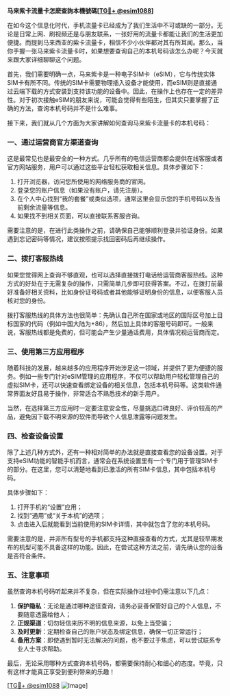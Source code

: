 **马来紫卡流量卡怎麽查詢本機號碼[[TG💪+ @esim1088](https://t.me/s/esim1088)]**

在如今这个信息化时代，手机流量卡已经成为了我们生活中不可或缺的一部分。无论是日常上网、刷视频还是与朋友联系，一张好用的流量卡都能让我们的生活更加便捷。而提到马来西亚的紫卡流量卡，相信不少小伙伴都对其有所耳闻。那么，当你手握一张马来紫卡流量卡时，如果想要查询自己的本机号码该怎么办呢？今天就来跟大家详细聊聊这个问题。

首先，我们需要明确一点，马来紫卡是一种电子SIM卡（eSIM），它与传统实体SIM卡有所不同。传统的SIM卡需要物理插入设备才能使用，而eSIM则是直接通过云端下载的方式安装到支持该功能的设备中。因此，在操作上也存在一定的差异性。对于初次接触eSIM的朋友来说，可能会觉得有些陌生，但其实只要掌握了正确的方法，查询本机号码并不是什么难事。

接下来，我们就从几个方面为大家讲解如何查询马来紫卡流量卡的本机号码：

### **一、通过运营商官方渠道查询**
这是最常见也是最安全的一种方式。几乎所有的电信运营商都会提供在线客服或者官方网站服务，用户可以通过这些平台轻松获取相关信息。具体步骤如下：
1. 打开浏览器，访问您所使用的网络服务商的官网。
2. 登录您的账户信息（如果没有账户，请先注册）。
3. 在个人中心找到“我的套餐”或类似选项，通常这里会显示您的手机号码以及当前剩余流量等信息。
4. 如果找不到相关页面，可以直接联系客服咨询。

需要注意的是，在进行此类操作之前，请确保自己能够顺利登录并验证身份。如果遇到忘记密码等情况，建议按照提示找回密码后再继续操作。

### **二、拨打客服热线**
如果您觉得网上查询不够直观，也可以选择直接拨打电话给运营商客服热线。这种方式的好处在于无需复杂的操作，只需简单几步即可获得答案。不过，在拨打前最好准备好相关资料，比如身份证号码或者其他能够证明身份的信息，以便客服人员核对您的身份。

拨打客服热线的具体方法也很简单：先确认自己所在国家或地区的国际区号加上目标国家的代码（例如中国大陆为+86），然后加上具体的客服号码即可。一般来说，客服热线都是免费的，但可能会产生少量通话费用，具体情况视运营商而定。

### **三、使用第三方应用程序**
随着科技的发展，越来越多的应用程序开始涉足这一领域，并提供了更为便捷的服务。例如一些专门针对eSIM管理的应用程序，不仅可以帮助用户轻松管理自己的虚拟SIM卡，还可以快速查看绑定设备的相关信息，包括本机号码等。这类软件通常界面友好且易于操作，非常适合不熟悉技术的新手用户。

当然，在选择第三方应用时一定要注意安全性，尽量挑选口碑良好、评价较高的产品，避免因下载不明来源的软件而导致个人信息泄露等问题发生。

### **四、检查设备设置**
除了上述几种方式外，还有一种相对简单的办法就是直接查看您的设备设置。对于支持eSIM功能的智能手机而言，通常会在系统设置里有一个专门用于管理SIM卡的部分。在这里，您可以清楚地看到已激活的所有SIM卡信息，其中包括本机号码。

具体步骤如下：
1. 打开手机的“设置”应用；
2. 找到“通用”或“关于本机”的选项；
3. 点击进入后就能看到当前使用的SIM卡详情，其中就包含了您的本机号码。

需要注意的是，并非所有型号的手机都支持这种直接查看的方式，尤其是较早期发布的机型可能不具备这样的功能。因此，在尝试这种方法之前，请先确认您的设备是否符合条件。

### **五、注意事项**
虽然查询本机号码听起来并不复杂，但在实际操作过程中仍需注意以下几点：
1. **保护隐私**：无论是通过哪种途径查询，请务必妥善保管好自己的个人信息，不要随意透露给他人；
2. **正规渠道**：切勿轻信来历不明的信息来源，以免上当受骗；
3. **及时更新**：定期检查自己的账户状态及绑定信息，确保一切正常运行；
4. **备用方案**：即使遇到暂时无法解决的问题，也不要过于焦虑，可以尝试联系专业人士寻求帮助。

最后，无论采用哪种方式查询本机号码，都需要保持耐心和细心的态度。毕竟，只有这样才能真正享受到便利带来的乐趣！

[[TG💪+ @esim1088](https://t.me/s/esim1088) ![Image](https://i.postimg.cc/4NQfJmqS/Snipaste-2025-05-13-00-14-12.png)]